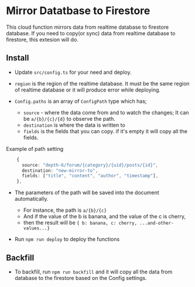 # Mirror Datatbase to Firestore

This cloud function mirrors data from realtime database to firestore database. If you need to copy(or sync) data from realtime database to firestore, this extesion will do.



## Install


- Update `src/config.ts` for your need and deploy.

- `region` is the region of the realtime database. It must be the same region of realtime database or it will produce error while deploying.

- `Config.paths` is an array of `ConfigPath` type which has;
    - `source` - where the data come from and to watch the changes; It can be `a/{b}/{c}/{d}` to observe the path.
    - `destination` is where the data is written to
    - `fields` is the fields that you can copy. if it's empty it will copy all the fields.

Example of path setting

```ts
    {
      source: "depth-6/forum/{category}/{uid}/posts/{id}",
      destination: "new-mirror-to",
      fields: ["title", "content", "author", "timestamp"],
    },
```

- The parameters of the path will be saved into the document automatically.
    - For instance, the path is `a/{b}/{c}`
    - And if the value of the b is banana, and the value of the c is cherry,
    - then the result will be `{ b: banana, c: cherry, ...and-other-values...}`




- Run `npm run deploy` to deploy the functions


## Backfill

- To backfill, run `npm run backfill` and it will copy all the data from database to the firestore based on the Config settings.

